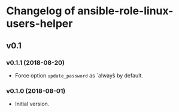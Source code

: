 Changelog of ansible-role-linux-users-helper
============================================

## v0.1

### v0.1.1 (2018-08-20)

* Force option `update_password` as `always̀  by default.

### v0.1.0 (2018-08-01)

* Initial version.
